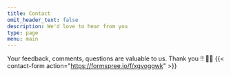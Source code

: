 ```yaml
---
title: Contact
omit_header_text: false
description: We'd love to hear from you
type: page
menu: main
---
```


Your feedback, comments, questions are valuable to us.
Thank you !! 🙇‍♂️
{{< contact-form action="https://formspree.io/f/xgvoggwk" >}}


